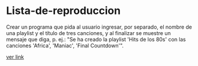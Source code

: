 # Lista-de-reproduccion

Crear un programa que pida al usuario ingresar, por separado, el nombre de una playlist y el título de tres canciones, y al finalizar se muestre un mensaje que diga,
p. ej.: "Se ha creado la playlist 'Hits de los 80s' con las canciones 'Africa', 'Maniac', 'Final Countdown'".

[ver link](https://ivettemery.github.io/Lista-de-reproduccion/)
